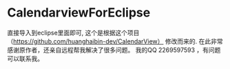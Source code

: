 # CalendarviewForEclipse
直接导入到eclipse里面即可, 这个是根据这个项目（https://github.com/huanghaibin-dev/CalendarView） 修改而来的. 
在此非常感谢原作者，还亲自远程帮我解决了很多问题。
我的QQ 2269597593 ，有问题可以联系我。